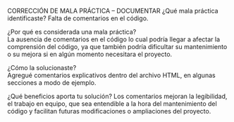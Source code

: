 CORRECCIÓN DE MALA PRÁCTICA – DOCUMENTAR
¿Qué mala práctica identificaste?
Falta de comentarios en el código.

¿Por qué es considerada una mala práctica?  
La ausencia de comentarios en el código lo cual podría llegar a afectar la comprensión del código, ya que también podría dificultar su mantenimiento o su mejora si en algún momento necesitara el proyecto.

¿Cómo la solucionaste?  
Agregué comentarios explicativos dentro del archivo HTML, en algunas secciones a modo de ejemplo.

¿Qué beneficios aporta tu solución?
Los comentarios mejoran la legibilidad, el trabajo en equipo, que sea entendible a la hora del mantenimiento del código y facilitan futuras modificaciones o ampliaciones del proyecto.
